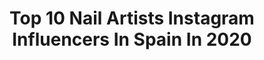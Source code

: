 ---
title: Top 10 Nail Artists Instagram Influencers In Spain In 2020
description: >-
  Find top nail artists Instagram influencers in Spain in 2020. Most popular hashtags: #nails #picoftheday #beauty.
platform: Instagram
hits: 20
text_top: Analyze the best Instagram profiles on inBeat.
text_bottom: Our search engine has 20 Instagram influencers like this in Spain for you to collaborate.
profiles:
  - username: "alegria_blanc"
    fullname: >-
      𝓐𝓵𝓮𝓰𝓻𝓲𝓪   𝓑𝓫𝓪𝓷𝓬𝓸 ❀
    bio: >-
      ☆ Makeup and nail artist / Fashion and photography ☯︎ R E S I L I E N C ; A ☽ Valladolid / Madrid / Cantabria ☹︎ focuseditorial@gmail.com
    location: "Spain"
    followers: 4765
    engagement: 1316
    commentsToLikes: 0.008510
    id: ck5zm1uwdlr3v0i144olbcfwj
    verified: false
    hashtags: ""
  - username: "yeswhatnails"
    fullname: >-
      Violetta
    bio: >-
      Nail artist in Barcelona Nail wraps and stickers on the website Patreon Appointments via DM
    location: "Spain"
    followers: 90668
    engagement: 353
    commentsToLikes: 0.009990
    id: ck0ucj3teh1ma0i191ou22nmc
    verified: false
    hashtags: "#menicure"
  - username: "bebasbeauty_studio_nails"
    fullname: >-
      Nebenka Zaric
    bio: >-
      Master internacional 🇻🇪 🇨🇴 🇩🇴 -Nails Artistc -Talleres Grupales y V. I. P -Asesorías Información Llamadas +58 424 3476850
    location: "Spain"
    followers: 43807
    engagement: 128
    commentsToLikes: 0.037590
    id: ck8t9ceftnl3j0j78kxkvfjnc
    verified: false
    hashtags: "#tallervip, #acrilicnails, #nailstudio, #cursos"
  - username: "vip13nails"
    fullname: >-
      💅🏽💎💖VIP13 Nails💖💎💅🏽
    bio: >-
      💅🏽|Técnico en uñas esculpidas 🚫NO TIPS 💁🏽‍♂️|@paitovi94 📍Barcelona Todo tipo de decoraciones,nail art a mano alzada.✍🏽 📥|Pide tu cita por DM.
    location: "Spain"
    followers: 46433
    engagement: 321
    commentsToLikes: 0.002894
    id: ck5ckq1vhxdxd0i11z6493apm
    verified: false
    hashtags: ""
  - username: "saritam.nailsstudy"
    fullname: >-
      ⭐️ Nails Study ⭐️
    bio: >-
      🌸Embajadora Oficial de La Femme España con @upsalacosmetic_ 🌸 Tatuajes 💉 @saritamtattoo Subscríbete a mi canal ⬇️
    location: "Spain"
    followers: 13945
    engagement: 150
    commentsToLikes: 0.020052
    id: ckaot3yhdua410i78xwfg92ki
    verified: false
    hashtags: "#lafemmenails, #perfectnails, #nailfeed, #photooftheday"
  - username: "arabobadilla"
    fullname: >-
      Araceli Bobadilla Candia
    bio: >-
      TOP 40 MISS WORLD 🌎 MISS MUNDO PARAGUAY 2019 🇵🇾 Periodismo 🎙📺 Bailarina apasionada @phmanagement_
    location: "Spain"
    followers: 6399
    engagement: 925
    commentsToLikes: 0.054121
    id: ck6ti4lyg01060j71604gi84e
    verified: false
    hashtags: "#travel, #love, #style, #tbt"
  - username: "gabbyrucci"
    fullname: >-
      GABBY RUCCI 💖✨Blogger
    bio: >-
      🌵Happy #Lifestyle 🌵 Belleza🔹Moda🔸Estilo de Vida Mi lema: ✨Unidas somos magia✨ 📍Barcelona 🇪🇨 📩info@ourglam.com #bloggerbarcelona #beauty #fashion
    location: "Spain"
    followers: 22025
    engagement: 340
    commentsToLikes: 0.166844
    id: ck5ztj8yx0ioi0i14y42m29t7
    verified: false
    hashtags: "#beautytester, #piel, #streetstyle, #streetstylespain"
  - username: "tamaramerino.official"
    fullname: >-
      Tamara Merino
    bio: >-
      CANTANTE/SINGER🎙️ Anteriormente en: Grupo Tekila Orquesta Olympus @lovecandy.Nails
    location: "Spain"
    followers: 8174
    engagement: 1075
    commentsToLikes: 0.053708
    id: ck6tk2oh23w050j71zao3jtgm
    verified: false
    hashtags: "#oviedo, #amazingvoice, #giftedvoices, #litiumrecords"
  - username: "aeris.mood"
    fullname: >-
      María Dida
    bio: >-
      💄 Makeup Artist 🐇 Cruelty Free 📍 Madrid ❤️ Huelva ✉️ Contacto: aerismood@gmail.com
    location: "Spain"
    followers: 2176
    engagement: 1548
    commentsToLikes: 0.290599
    id: ckapce80d3gp20i78vbj3srun
    verified: false
    hashtags: "#makeupaddict, #makeuplover, #instamakeup, #makeupgoals"
  - username: "damage_sg"
    fullname: >-
      AlienDoll
    bio: >-
      📍 BARCELLONA 📌 Tattoo Artist @martydamage 📌 Visual Artist 📌 @suicidegirls
    location: "Spain"
    followers: 34709
    engagement: 299
    commentsToLikes: 0.022490
    id: ck0ubfaklefe10i19fn3ub9d3
    verified: false
    hashtags: "#geometric, #black, #tattoos, #tattoo"
---